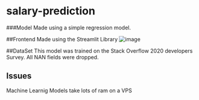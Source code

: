 # salary-prediction
 
###Model 
Made using a simple regression model.

##Frontend 
Made using the Streamlit Library
![image](https://user-images.githubusercontent.com/70055735/119100094-375ff280-ba35-11eb-8f51-9442cca43894.png)


##DataSet 
This model was trained on the Stack Overflow 2020 developers Survey. All NAN fields were dropped.

## Issues
Machine Learnig Models take lots of ram on a VPS
